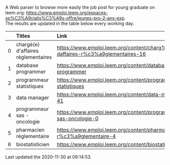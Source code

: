 A Web parser to browse more easily the job post for young graduate on leem.org: https://www.emploi.leem.org/espaces-sp%C3%A9cialis%C3%A9s-offre/jeunes-pro-2-ans-exp.  
The results are updated in the table below every working day.  


|    | Titles                              | Link                                                                              |   Department |   Consulted |
|---:|:------------------------------------|:----------------------------------------------------------------------------------|-------------:|------------:|
|  0 | chargé(e) d'affaires réglementaires | https://www.emploi.leem.org/content/charg%c3%a9e-daffaires-r%c3%a9glementaires-16 |           92 |         187 |
|  1 | database programmer                 | https://www.emploi.leem.org/content/database-programmer                           |           92 |        2205 |
|  2 | programmeur statistiques            | https://www.emploi.leem.org/content/programmeur-statistiques                      |           92 |        2506 |
|  3 | data manager                        | https://www.emploi.leem.org/content/data-manager-41                               |           75 |         695 |
|  4 | programmeur sas - oncologie         | https://www.emploi.leem.org/content/programmeur-sas-oncologie-0                   |           75 |         538 |
|  5 | pharmacien réglementaire            | https://www.emploi.leem.org/content/pharmacien-r%c3%a9glementaire-4               |           75 |         560 |
|  6 | biostatisticien                     | https://www.emploi.leem.org/content/biostatisticien-6                             |           75 |        1263 |
  
Last updated the 2020-11-30 at 09:14:53.
